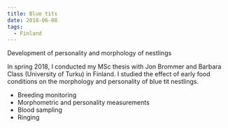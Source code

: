 ```yaml
---
title: Blue tits
date: 2018-06-08
tags:
  - Finland
---
```


Development of personality and morphology of nestlings

<!--more-->

In spring 2018, I conducted my MSc thesis with Jon Brommer and Barbara Class (University of Turku) in Finland. I studied the effect of early food conditions on the morphology and personality of blue tit nestlings.

- Breeding monitoring
- Morphometric and personality measurements
- Blood sampling
- Ringing